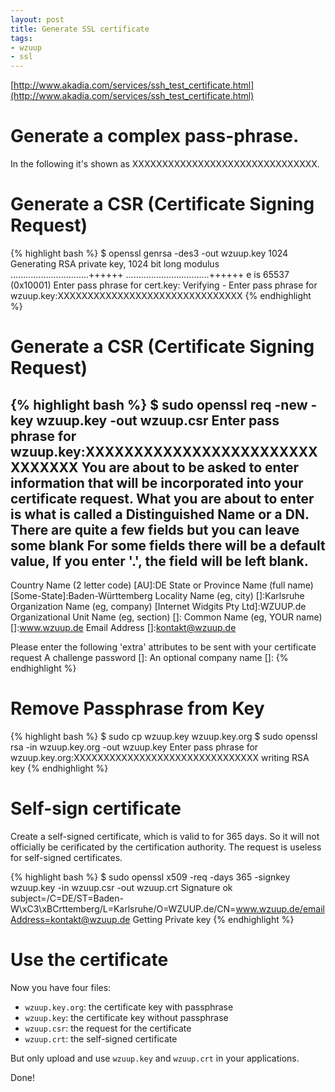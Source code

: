 ```yaml
---
layout: post
title: Generate SSL certificate
tags:
- wzuup
- ssl
---
```


[http://www.akadia.com/services/ssh_test_certificate.html](http://www.akadia.com/services/ssh_test_certificate.html)

# Generate a complex pass-phrase.

In the following it's shown as XXXXXXXXXXXXXXXXXXXXXXXXXXXXXXX.


# Generate a CSR (Certificate Signing Request) 

{% highlight bash %}
$ openssl genrsa -des3 -out wzuup.key 1024
Generating RSA private key, 1024 bit long modulus
...............................++++++
.................................++++++
e is 65537 (0x10001)
Enter pass phrase for cert.key:
Verifying - Enter pass phrase for wzuup.key:XXXXXXXXXXXXXXXXXXXXXXXXXXXXXXX
{% endhighlight %}


# Generate a CSR (Certificate Signing Request) 

{% highlight bash %}
$ sudo openssl req -new -key wzuup.key -out wzuup.csr
Enter pass phrase for wzuup.key:XXXXXXXXXXXXXXXXXXXXXXXXXXXXXXX
You are about to be asked to enter information that will be incorporated
into your certificate request.
What you are about to enter is what is called a Distinguished Name or a DN.
There are quite a few fields but you can leave some blank
For some fields there will be a default value,
If you enter '.', the field will be left blank.
-----
Country Name (2 letter code) [AU]:DE
State or Province Name (full name) [Some-State]:Baden-Württemberg
Locality Name (eg, city) []:Karlsruhe
Organization Name (eg, company) [Internet Widgits Pty Ltd]:WZUUP.de
Organizational Unit Name (eg, section) []:
Common Name (eg, YOUR name) []:www.wzuup.de
Email Address []:kontakt@wzuup.de

Please enter the following 'extra' attributes
to be sent with your certificate request
A challenge password []:
An optional company name []:
{% endhighlight %}


# Remove Passphrase from Key

{% highlight bash %}
$ sudo cp wzuup.key wzuup.key.org
$ sudo openssl rsa -in wzuup.key.org -out wzuup.key
Enter pass phrase for wzuup.key.org:XXXXXXXXXXXXXXXXXXXXXXXXXXXXXXX
writing RSA key
{% endhighlight %}


# Self-sign certificate

Create a self-signed certificate, which is valid to for 365 days. 
So it will not officially be cerificated by the certification authority.
The request is useless for self-signed certificates.

{% highlight bash %}
$ sudo openssl x509 -req -days 365 -signkey wzuup.key -in wzuup.csr -out wzuup.crt
Signature ok
subject=/C=DE/ST=Baden-W\xC3\xBCrttemberg/L=Karlsruhe/O=WZUUP.de/CN=www.wzuup.de/emailAddress=kontakt@wzuup.de
Getting Private key
{% endhighlight %}

# Use the certificate

Now you have four files:
* `wzuup.key.org`: the certificate key with passphrase
* `wzuup.key`: the certificate key without passphrase
* `wzuup.csr`: the request for the certificate
* `wzuup.crt`: the self-signed certificate

But only upload and use `wzuup.key` and `wzuup.crt` in your applications.

Done!

